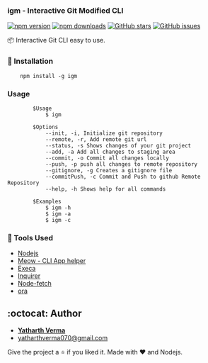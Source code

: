 ### igm - Interactive Git Modified CLI

[![npm version](https://img.shields.io/npm/v/igm.svg?style=flat-square)](https://www.npmjs.com/package/igm)
[![npm downloads](https://img.shields.io/npm/dt/igm.svg?style=flat-square)](https://www.npmjs.com/package/igm)
[![GitHub stars](https://img.shields.io/github/stars/yatharth1706/ig-InteractiveGit)](https://github.com/yatharth1706/ig-InteractiveGit/stargazers)
[![GitHub issues](https://img.shields.io/github/issues/yatharth1706/ig-InteractiveGit)](https://github.com/yatharth1706ig-InteractiveGit/issues)

:package: Interactive Git CLI easy to use.

### :floppy_disk: Installation

```
    npm install -g igm
```

### Usage

```
        $Usage
            $ igm

        $Options
            --init, -i, Initialize git repository
            --remote, -r, Add remote git url
            --status, -s Shows changes of your git project
            --add, -a Add all changes to staging area
            --commit, -o Commit all changes locally
            --push, -p push all changes to remote repository
            --gitignore, -g Creates a gitignore file
            --commitPush, -c Commit and Push to github Remote Repository
            --help, -h Shows help for all commands

        $Examples
            $ igm -h
            $ igm -a
            $ igm -c
```

### :wrench: Tools Used

- [Nodejs](https://nodejs.org/en/docs/) 
- [Meow - CLI App helper](https://www.npmjs.com/package/meow)
- [Execa](https://www.npmjs.com/package/execa)
- [Inquirer](https://www.npmjs.com/package/inquirer)
- [Node-fetch](https://www.npmjs.com/package/node-fetch)
- [ora](https://www.npmjs.com/package/ora)

## :octocat: Author

- **[Yatharth Verma](https://yatharth1706.github.io)**
- yatharthverma070@gmail.com

Give the project a :star: if you liked it.
Made with :heart: and Nodejs.
